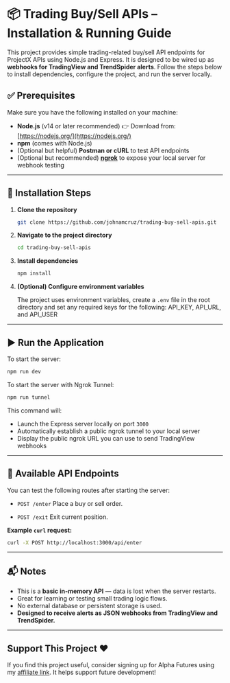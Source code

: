# 📦 Trading Buy/Sell APIs – Installation & Running Guide

This project provides simple trading-related buy/sell API endpoints for ProjectX APIs using Node.js and Express. It is designed to be wired up as **webhooks for TradingView and TrendSpider alerts**. Follow the steps below to install dependencies, configure the project, and run the server locally.

## ✅ Prerequisites

Make sure you have the following installed on your machine:

* **Node.js** (v14 or later recommended)
  👉 Download from: [https://nodejs.org/](https://nodejs.org/)
* **npm** (comes with Node.js)
* (Optional but helpful) **Postman or cURL** to test API endpoints
* (Optional but recommended) **[ngrok](https://ngrok.com/)** to expose your local server for webhook testing

---

## 🚀 Installation Steps

1. **Clone the repository**

   ```bash
   git clone https://github.com/johnamcruz/trading-buy-sell-apis.git
   ```

2. **Navigate to the project directory**

   ```bash
   cd trading-buy-sell-apis
   ```

3. **Install dependencies**

   ```bash
   npm install
   ```

4. **(Optional) Configure environment variables**

   The project uses environment variables, create a `.env` file in the root directory and set any required keys for the following: API_KEY, API_URL, and API_USER

---

## ▶️ Run the Application

To start the server:

```bash
npm run dev
```

To start the server with Ngrok Tunnel:

```bash
npm run tunnel
```

This command will:

- Launch the Express server locally on port `3000`
- Automatically establish a public ngrok tunnel to your local server
- Display the public ngrok URL you can use to send TradingView webhooks

---

## 🧪 Available API Endpoints

You can test the following routes after starting the server:

* `POST /enter`
  Place a buy or sell order.

* `POST /exit`
  Exit current position.

**Example `curl` request:**

```bash
curl -X POST http://localhost:3000/api/enter
```

---

## 📬 Notes

* This is a **basic in-memory API** — data is lost when the server restarts.
* Great for learning or testing small trading logic flows.
* No external database or persistent storage is used.
* **Designed to receive alerts as JSON webhooks from TradingView and TrendSpider.**

---

## Support This Project ❤️
If you find this project useful, consider signing up for Alpha Futures using my [affiliate link](https://app.alpha-futures.com/signup/John004077/). It helps support future development!
